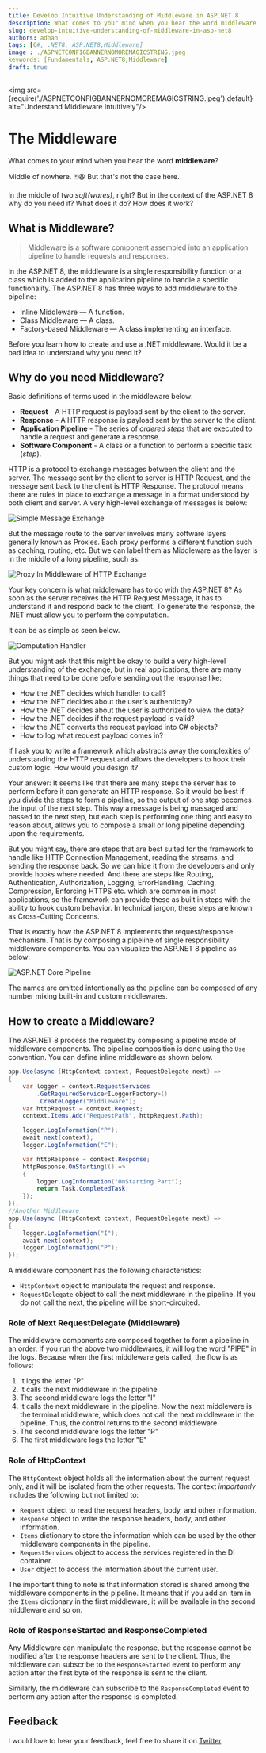 ```yaml
---
title: Develop Intuitive Understanding of Middleware in ASP.NET 8 
description: What comes to your mind when you hear the word middleware? In the middle of two ware's, right? Obviously, but not clear and intuitive. Let's try to understand the middleware in ASP.NET 8.ß 
slug: develop-intuitive-understanding-of-middleware-in-asp-net8
authors: adnan 
tags: [C#, .NET8, ASP.NET8,Middleware]
image : ./ASPNETCONFIGBANNERNOMOREMAGICSTRING.jpeg
keywords: [Fundamentals, ASP.NET8,Middleware]
draft: true
---
```

<head>

<meta property="og:image:width" content="1200"/>
<meta property="og:image:height" content="500"/>  
<meta name="twitter:creator" content="@madnan_rafiq" />
<meta name="twitter:card" content="summary_large_image" />
<meta name="twitter:title" content="Develop Intuitive Understanding of Middleware in ASP.NET 8" />
<meta name="twitter:description" content="What comes to your mind when you hear the word middleware? In the middle of two ware's, right? Obviously, but not clear and intuitive. Let's try to understand the middleware in ASP.NET 8." />
</head>

<img src={require('./ASPNETCONFIGBANNERNOMOREMAGICSTRING.jpeg').default} alt="Understand Middleware Intuitively"/>


# The Middleware

What comes to your mind when you hear the word **middleware**?

Middle of nowhere. 🃏😆 But that's not the case here.

In the middle of two _soft(wares)_, right? 
But in the context of the ASP.NET 8 why do you need it? What does it do? How does it work?
<!--truncate-->

## What is Middleware?

> Middleware is a software component assembled into an application pipeline to handle requests and responses.

In the ASP.NET 8,
the middleware is a single responsibility function or a class which is added to the application pipeline to handle a specific functionality.
The ASP.NET 8 has three ways to add middleware to the pipeline:
- Inline Middleware — A function.
- Class Middleware — A class.
- Factory-based Middleware — A class implementing an interface.

Before you learn how to create and use a .NET middleware. Would it be a bad idea to understand why you need it?

## Why do you need Middleware?

Basic definitions of terms used in the middleware below:
- **Request** - A HTTP request is payload sent by the client to the server.
- **Response** - A HTTP response is payload sent by the server to the client.
- **Application Pipeline** - The series of _ordered steps_ that are executed to handle a request and generate a response.
- **Software Component** - A class or a function to perform a specific task (_step_).

HTTP is a protocol to exchange messages between the client and the server.
The message sent by the client to server is HTTP Request, and the message sent back to the client is HTTP Response.
The protocol means there are rules in place to exchange a message in a format understood by both client and server.
A very high-level exchange of messages is below:

![Simple Message Exchange](img.png)

But the message route to the server involves many software layers generally known as Proxies.
Each proxy performs a different function such as caching, routing, etc.
But we can label them as Middleware as the layer is in the middle of a long pipeline, such as:

![Proxy In Middleware of HTTP Exchange](img_1.png)


Your key concern is what middleware has to do with the ASP.NET 8?
As soon as the server receives the HTTP Request Message, it has to understand it and respond back to the client.
To generate the response, the .NET must allow you to perform the computation.

It can be as simple as seen below.

![Computation Handler](img_2.png)

But you might ask that this might be okay to build a very high-level understanding of the exchange, 
but in real applications, there are many things that need to be done before sending out the response like:
- How the .NET decides which handler to call?
- How the .NET decides about the user's authenticity?
- How the .NET decides about the user is authorized to view the data?
- How the .NET decides if the request payload is valid?
- How the .NET converts the request payload into C# objects?
- How to log what request payload comes in?

If I ask you
to write a framework which abstracts away the complexities of understanding the HTTP request
and allows the developers to hook their custom logic.
How would you design it?

Your answer: It seems like that there are many steps the server has to perform before it can generate an HTTP response.
So it would be best if you divide the steps to form a pipeline, 
so the output of one step becomes the input of the next step.
This way a message is being massaged and passed to the next step, 
but each step is performing one thing and easy to reason about,
allows you to compose a small or long pipeline depending upon the requirements.

But you might say,
there are steps that are best suited for the framework to handle like HTTP Connection Management,
reading the streams, and sending the response back.
So we can hide it from the developers and only provide hooks where needed.
And there are steps like Routing, Authentication, Authorization, Logging,
ErrorHandling, Caching, Compression, Enforcing HTTPS etc.
which are common in most applications, 
so the framework can provide these as built in steps with the ability to hook custom behavior.
In technical jargon, these steps are known as Cross-Cutting Concerns.

That is exactly how the ASP.NET 8 implements the request/response mechanism.
That is by composing a pipeline of single responsibility middleware components.
You can visualize the ASP.NET 8 pipeline as below:

![ASP.NET Core Pipeline](img_3.png)

The names are omitted intentionally as the pipeline can be composed of any number mixing built-in and custom middlewares. 

## How to create a Middleware?
The ASP.NET 8 process the request by composing a pipeline made of middleware components.
The pipeline composition is done using the `Use` convention. You can define inline middleware as shown below.

~~~csharp title="Inline Middleware"
app.Use(async (HttpContext context, RequestDelegate next) =>
{
    var logger = context.RequestServices
        .GetRequiredService<ILoggerFactory>()
        .CreateLogger("Middleware");
    var httpRequest = context.Request;
    context.Items.Add("RequestPath", httpRequest.Path);

    logger.LogInformation("P");
    await next(context);
    logger.LogInformation("E");

    var httpResponse = context.Response;
    httpResponse.OnStarting(() =>
    {
        logger.LogInformation("OnStarting Part");
        return Task.CompletedTask;
    });
});
//Another Middleware
app.Use(async (HttpContext context, RequestDelegate next) =>
{
    logger.LogInformation("I");
    await next(context);
    logger.LogInformation("P");
});
~~~

A middleware component has the following characteristics:
- `HttpContext` object to manipulate the request and response.
- `RequestDelegate` object to call the next middleware in the pipeline. If you do not call the next, the pipeline will be short-circuited.


### Role of Next RequestDelegate (Middleware)
The middleware components are composed together to form a pipeline in an order.
If you run the above two middlewares, it will log the word "PIPE" in the logs.
Because when the first middleware gets called, the flow is as follows:
1. It logs the letter "P"
2. It calls the next middleware in the pipeline
3. The second middleware logs the letter "I"
4. It calls the next middleware in the pipeline. Now the next middleware is the terminal middleware, which does not call the next middleware in the pipeline. Thus, the control returns to the second middleware.
5. The second middleware logs the letter "P"
6. The first middleware logs the letter "E"

### Role of HttpContext
The `HttpContext` object holds all the information about the current request only,
and it will be isolated from the other requests.
The context _importantly_ includes the following but not limited to:
- `Request` object to read the request headers, body, and other information.
- `Response` object to write the response headers, body, and other information.
- `Items` dictionary to store the information which can be used by the other middleware components in the pipeline.
- `RequestServices` object to access the services registered in the DI container.
- `User` object to access the information about the current user.

The important thing to note is that information stored is shared among the middleware components in the pipeline.
It means that if you add an item in the `Items` dictionary in the first middleware,
it will be available in the second middleware and so on.

### Role of ResponseStarted and ResponseCompleted

Any Middleware can manipulate the response, but the response cannot be modified after the response headers are sent to the client. 
Thus, the middleware can subscribe to the `ResponseStarted` event to perform any action after the first byte of the response is sent to the client.

Similarly, the middleware can subscribe to the `ResponseCompleted` event to perform any action after the response is completed. 




## Feedback
I would love to hear your feedback, feel free to share it on [Twitter](https://twitter.com/madnan_rafiq). 

